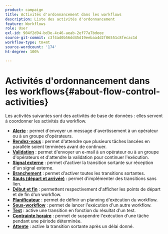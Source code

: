 ```yaml
---
product: campaign
title: Activités d'ordonnancement dans les workflows
description: Liste des activités d'ordonnancement
feature: Workflows
role: User
exl-id: 904f2d94-bd3e-4c46-aeab-2ef77a7bdeee
source-git-commit: c3f4ad0b56dd45d19eebaa4d2f06551c8fecac1d
workflow-type: tm+mt
source-wordcount: '174'
ht-degree: 100%

---
```


# Activités d&#39;ordonnancement dans les workflows{#about-flow-control-activities}

Les activités suivantes sont des activités de base de données : elles servent à coordonner les activités du workflow.

* **[Alerte](alert.md)** : permet d&#39;envoyer un message d&#39;avertissement à un opérateur ou à un groupe d&#39;opérateurs.
* **[Rendez-vous](and-join.md)** : permet d&#39;attendre que plusieurs tâches lancées en parallèle soient terminées avant de continuer.
* **[Validation](approval.md)** : permet d&#39;envoyer un e-mail à un opérateur ou à un groupe d&#39;opérateurs et d&#39;attendre la validation pour continuer l&#39;exécution.
* **[Signal externe](external-signal.md)** : permet d&#39;activer la transition sortante sur réception d&#39;un signal externe.
* **[Branchement](fork.md)** : permet d&#39;activer toutes les transitions sortantes.
* **[Sauts (départ et arrivée)](jump-start-point-and-end-point.md)** : permet d&#39;implémenter des transitions sans lien.
* **[Début et fin](start-and-end.md)** : permettent respectivement d&#39;afficher les points de départ et de fin d&#39;un workflow.
* **[Planificateur](scheduler.md)** : permet de définir un planning d&#39;exécution du workflow.
* **[Sous-workflow](sub-workflow.md)** : permet de lancer l&#39;exécution d&#39;un autre workflow.
* **[Test](test.md)** : active une transition en fonction du résultat d&#39;un test.
* **[Contrainte horaire](time-constraint.md)** : permet de suspendre l&#39;exécution d&#39;une tâche pendant une période déterminée.
* **[Attente](wait.md)** : active la transition sortante après un délai donné.
  <!--* **Task**: lets you configure task execution. Refer to the [Task](task.md) section.-->
